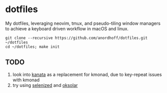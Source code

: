 # dotfiles

My dotfiles, leveraging neovim, tmux, and pseudo-tiling window managers to achieve a keyboard driven workflow in macOS and linux.

```
git clone --recursive https://github.com/anordhoff/dotfiles.git ~/dotfiles
cd ~/dotfiles; make init
```

## TODO

  1. look into [kanata](https://github.com/jtroo/kanata) as a replacement for kmonad, due to key-repeat issues with kmonad
  2. try using [selenized](https://github.com/jan-warchol/selenized) and [oksolar](https://meat.io/oksolar)
